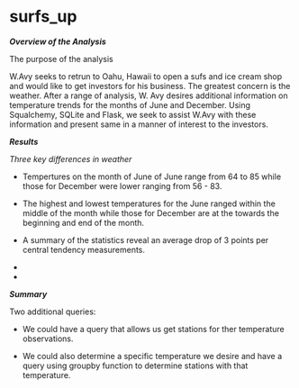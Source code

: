 # surfs_up

***Overview of the Analysis***

The purpose of the analysis

W.Avy seeks to retrun to Oahu, Hawaii to open a sufs and ice cream shop and would like to get investors for his business. The greatest concern is the weather. After a range of analysis, W. Avy desires additional information on temperature trends for the months of June and December. Using Squalchemy, SQLite and Flask, we seek to assist W.Avy with these information and present same in a manner of interest to the investors.



***Results***

*Three key differences in weather*

* Tempertures on the month of June  of June range from 64 to 85 while those for December were lower ranging from 56 - 83.

* The highest and lowest temperatures for the June ranged within the middle of the month while those for December are at the towards the beginning and end of the month.

* A summary of the statistics reveal an average drop of 3 points per central tendency measurements.


*
*

***Summary***


Two additional queries:

* We could have a query that allows us get stations for ther temperature observations.

* We could also determine a specific temperature we desire and have a query using groupby function to determine stations with that temperature.

